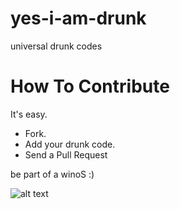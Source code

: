yes-i-am-drunk
==============

universal drunk codes

# How To Contribute

It's easy.

- Fork.
- Add your drunk code.
- Send a Pull Request

be part of a winoS :)

![alt text](https://camo.githubusercontent.com/a11edebeab0c02acdf769a5dee6f5278c0d354a0/687474703a2f2f7261627977687974652e66696c65732e776f726470726573732e636f6d2f323030372f31302f62616c6c6d65725f7065616b2e706e67 "Drunk!")
